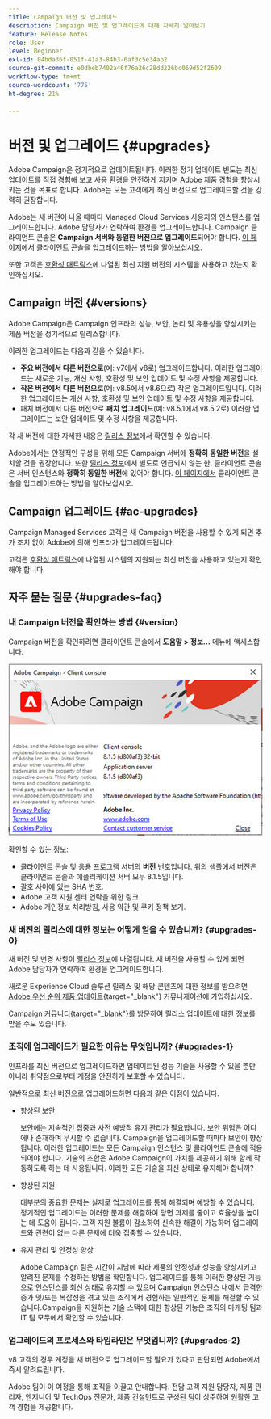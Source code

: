 ```yaml
---
title: Campaign 버전 및 업그레이드
description: Campaign 버전 및 업그레이드에 대해 자세히 알아보기
feature: Release Notes
role: User
level: Beginner
exl-id: 04bda36f-051f-41a3-84b3-6af3c5e34ab2
source-git-commit: e0dbeb7402a46f76a26c28dd226bc069d52f2609
workflow-type: tm+mt
source-wordcount: '775'
ht-degree: 21%

---
```


# 버전 및 업그레이드 {#upgrades}

Adobe Campaign은 정기적으로 업데이트됩니다. 이러한 정기 업데이트 빈도는 최신 업데이트를 직접 경험해 보고 사용 환경을 안전하게 지키며 Adobe 제품 경험을 향상시키는 것을 목표로 합니다. Adobe는 모든 고객에게 최신 버전으로 업그레이드할 것을 강력히 권장합니다. 

Adobe는 새 버전이 나올 때마다 Managed Cloud Services 사용자의 인스턴스를 업그레이드합니다. Adobe 담당자가 연락하여 환경을 업그레이드합니다. Campaign 클라이언트 콘솔은 **Campaign 서버와 동일한 버전으로 업그레이드**&#x200B;되어야 합니다. [이 페이지](../start/connect.md#upgrade-ac-console)에서 클라이언트 콘솔을 업그레이드하는 방법을 알아보십시오.

또한 고객은 [호환성 매트릭스](compatibility-matrix.md)에 나열된 최신 지원 버전의 시스템을 사용하고 있는지 확인하십시오.

## Campaign 버전 {#versions}

Adobe Campaign은 Campaign 인프라의 성능, 보안, 논리 및 유용성을 향상시키는 제품 버전을 정기적으로 릴리스합니다.

이러한 업그레이드는 다음과 같을 수 있습니다.

* **주요 버전에서 다른 버전으로**(예: v7에서 v8로) 업그레이드합니다. 이러한 업그레이드는 새로운 기능, 개선 사항, 호환성 및 보안 업데이트 및 수정 사항을 제공합니다.
* **작은 버전에서 다른 버전으로**(예: v8.5에서 v8.6으로) 작은 업그레이드입니다. 이러한 업그레이드는 개선 사항, 호환성 및 보안 업데이트 및 수정 사항을 제공합니다.
* 패치 버전에서 다른 버전으로 **패치 업그레이드**(예: v8.5.1에서 v8.5.2로) 이러한 업그레이드는 보안 업데이트 및 수정 사항을 제공합니다.

각 새 버전에 대한 자세한 내용은 [릴리스 정보](release-notes.md)에서 확인할 수 있습니다.

Adobe에서는 안정적인 구성을 위해 모든 Campaign 서버에 **정확히 동일한 버전**&#x200B;을 설치할 것을 권장합니다. 또한 [릴리스 정보](release-notes.md)에서 별도로 언급되지 않는 한, 클라이언트 콘솔은 서버 인스턴스와 **정확히 동일한 버전**&#x200B;에 있어야 합니다. [이 페이지에서](../start/connect.md#upgrade-ac-console) 클라이언트 콘솔을 업그레이드하는 방법을 알아보십시오.


## Campaign 업그레이드 {#ac-upgrades}

Campaign Managed Services 고객은 새 Campaign 버전을 사용할 수 있게 되면 추가 조치 없이 Adobe에 의해 인프라가 업그레이드됩니다.

고객은 [호환성 매트릭스](compatibility-matrix.md)에 나열된 시스템의 지원되는 최신 버전을 사용하고 있는지 확인해야 합니다.

## 자주 묻는 질문 {#upgrades-faq}

### 내 Campaign 버전을 확인하는 방법 {#version}

Campaign 버전을 확인하려면 클라이언트 콘솔에서 **도움말 > 정보...** 메뉴에 액세스합니다.

![](assets/ac-version.png)

확인할 수 있는 정보:

* 클라이언트 콘솔 및 응용 프로그램 서버의 **버전** 번호입니다. 위의 샘플에서 버전은 클라이언트 콘솔과 애플리케이션 서버 모두 8.1.5입니다.
* 괄호 사이에 있는 SHA 번호.
* Adobe 고객 지원 센터 연락을 위한 링크.
* Adobe 개인정보 처리방침, 사용 약관 및 쿠키 정책 보기.

### 새 버전의 릴리스에 대한 정보는 어떻게 얻을 수 있습니까? {#upgrades-0}

새 버전 및 변경 사항이 [릴리스 정보](release-notes.md)에 나열됩니다. 새 버전을 사용할 수 있게 되면 Adobe 담당자가 연락하여 환경을 업그레이드합니다.

새로운 Experience Cloud 솔루션 릴리스 및 해당 콘텐츠에 대한 정보를 받으려면 [Adobe 우선 순위 제품 업데이트](https://www.adobe.com/kr/subscription/priority-product-update.html){target="_blank"} 커뮤니케이션에 가입하십시오.

[Campaign 커뮤니티](https://experienceleaguecommunities.adobe.com/t5/custom/page/page-id/Community-TopicsPage?profile.language=ko&style=all&sort=date&order=desc&filters=adobe-campaign-classic-community&topic=Campaign+v8){target="_blank"}를 방문하여 릴리스 업데이트에 대한 정보를 받을 수도 있습니다.


### 조직에 업그레이드가 필요한 이유는 무엇입니까? {#upgrades-1}

인프라를 최신 버전으로 업그레이드하면 업데이트된 성능 기술을 사용할 수 있을 뿐만 아니라 취약점으로부터 계정을 안전하게 보호할 수 있습니다.

일반적으로 최신 버전으로 업그레이드하면 다음과 같은 이점이 있습니다.

* 향상된 보안

  보안에는 지속적인 집중과 사전 예방적 유지 관리가 필요합니다. 보안 위험은 어디에나 존재하며 무시할 수 없습니다. Campaign을 업그레이드할 때마다 보안이 향상됩니다. 이러한 업그레이드는 모든 Campaign 인스턴스 및 클라이언트 콘솔에 적용되어야 합니다. 기술의 조합은 Adobe Campaign이 가치를 제공하기 위해 함께 작동하도록 하는 데 사용됩니다. 이러한 모든 기술을 최신 상태로 유지해야 합니까?

* 향상된 지원

  대부분의 중요한 문제는 실제로 업그레이드를 통해 해결되며 예방할 수 있습니다. 정기적인 업그레이드는 이러한 문제를 해결하여 당면 과제를 줄이고 효율성을 높이는 데 도움이 됩니다. 고객 지원 볼륨이 감소하여 신속한 해결이 가능하며 업그레이드와 관련이 없는 다른 문제에 더욱 집중할 수 있습니다.


* 유지 관리 및 안정성 향상

  Adobe Campaign 팀은 시간이 지남에 따라 제품의 안정성과 성능을 향상시키고 알려진 문제를 수정하는 방법을 확인합니다. 업그레이드를 통해 이러한 향상된 기능으로 인스턴스를 최신 상태로 유지할 수 있으며 Campaign 인스턴스 내에서 급격한 증가 및/또는 복잡성을 겪고 있는 조직에서 경험하는 일반적인 문제를 해결할 수 있습니다.Campaign을 지원하는 기술 스택에 대한 향상된 기능은 조직의 마케팅 팀과 IT 팀 모두에서 확인할 수 있습니다.


### 업그레이드의 프로세스와 타임라인은 무엇입니까? {#upgrades-2}

v8 고객의 경우 계정을 새 버전으로 업그레이드할 필요가 있다고 판단되면 Adobe에서 즉시 알려드립니다.

Adobe 팀이 이 여정을 통해 조직을 이끌고 안내합니다. 전담 고객 지원 담당자, 제품 관리자, 엔지니어 및 TechOps 전문가, 제품 컨설턴트로 구성된 팀이 상주하여 원활한 고객 경험을 제공합니다.
